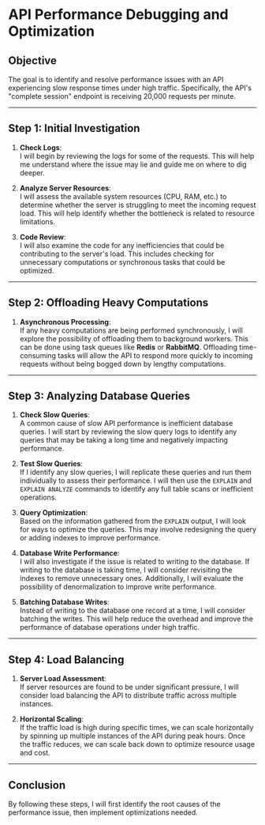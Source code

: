 # API Performance Debugging and Optimization

## Objective
The goal is to identify and resolve performance issues with an API experiencing slow response times under high traffic. Specifically, the API's "complete session" endpoint is receiving 20,000 requests per minute.

---

## Step 1: Initial Investigation

1. **Check Logs**:  
   I will begin by reviewing the logs for some of the requests. This will help me understand where the issue may lie and guide me on where to dig deeper.

2. **Analyze Server Resources**:  
   I will assess the available system resources (CPU, RAM, etc.) to determine whether the server is struggling to meet the incoming request load. This will help identify whether the bottleneck is related to resource limitations.

3. **Code Review**:  
   I will also examine the code for any inefficiencies that could be contributing to the server's load. This includes checking for unnecessary computations or synchronous tasks that could be optimized.

---

## Step 2: Offloading Heavy Computations

1. **Asynchronous Processing**:  
   If any heavy computations are being performed synchronously, I will explore the possibility of offloading them to background workers. This can be done using task queues like **Redis** or **RabbitMQ**. Offloading time-consuming tasks will allow the API to respond more quickly to incoming requests without being bogged down by lengthy computations.

---

## Step 3: Analyzing Database Queries

1. **Check Slow Queries**:  
   A common cause of slow API performance is inefficient database queries. I will start by reviewing the slow query logs to identify any queries that may be taking a long time and negatively impacting performance.

2. **Test Slow Queries**:  
   If I identify any slow queries, I will replicate these queries and run them individually to assess their performance. I will then use the `EXPLAIN` and `EXPLAIN ANALYZE` commands to identify any full table scans or inefficient operations.

3. **Query Optimization**:  
   Based on the information gathered from the `EXPLAIN` output, I will look for ways to optimize the queries. This may involve redesigning the query or adding indexes to improve performance.

4. **Database Write Performance**:  
   I will also investigate if the issue is related to writing to the database. If writing to the database is taking time, I will consider revisiting the indexes to remove unnecessary ones. Additionally, I will evaluate the possibility of denormalization to improve write performance.

5. **Batching Database Writes**:  
   Instead of writing to the database one record at a time, I will consider batching the writes. This will help reduce the overhead and improve the performance of database operations under high traffic.

---

## Step 4: Load Balancing

1. **Server Load Assessment**:  
   If server resources are found to be under significant pressure, I will consider load balancing the API to distribute traffic across multiple instances.

2. **Horizontal Scaling**:  
   If the traffic load is high during specific times, we can scale horizontally by spinning up multiple instances of the API during peak hours. Once the traffic reduces, we can scale back down to optimize resource usage and cost.

---

## Conclusion

By following these steps, I will first identify the root causes of the performance issue, then implement optimizations needed.
